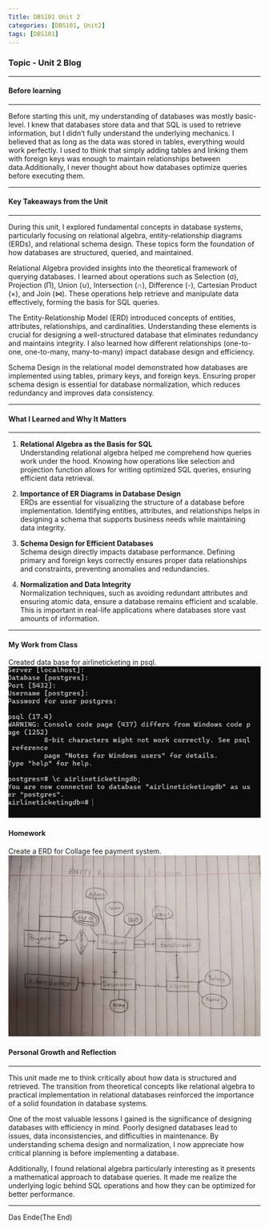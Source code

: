 ```yaml
---
Title: DBS101 Unit 2
categories: [DBS101, Unit2]
tags: [DBS101]
---
```


### Topic - Unit 2 Blog
----

#### Before learning 
----
Before starting this unit, my understanding of databases was mostly basic-level. I knew that databases store data and that SQL is used to retrieve information, but I didn’t fully understand the underlying mechanics. I believed that as long as the data was stored in tables, everything would work perfectly. I used to think that simply adding tables and linking them with foreign keys was enough to maintain relationships between data.Additionally, I never thought about how databases optimize queries before executing them. 

----

#### Key Takeaways from the Unit
----

During this unit, I explored fundamental concepts in database systems, particularly focusing on relational algebra, entity-relationship diagrams (ERDs), and relational schema design. These topics form the foundation of how databases are structured, queried, and maintained.

Relational Algebra provided insights into the theoretical framework of querying databases. I learned about operations such as Selection (σ), Projection (Π), Union (∪), Intersection (∩), Difference (-), Cartesian Product (×), and Join (⋈). These operations help retrieve and manipulate data effectively, forming the basis for SQL queries.

The Entity-Relationship Model (ERD) introduced concepts of entities, attributes, relationships, and cardinalities. Understanding these elements is crucial for designing a well-structured database that eliminates redundancy and maintains integrity. I also learned how different relationships (one-to-one, one-to-many, many-to-many) impact database design and efficiency.

Schema Design in the relational model demonstrated how databases are implemented using tables, primary keys, and foreign keys. Ensuring proper schema design is essential for database normalization, which reduces redundancy and improves data consistency.

---

#### What I Learned and Why It Matters
----

1. **Relational Algebra as the Basis for SQL**  
   Understanding relational algebra helped me comprehend how queries work under the hood. Knowing how operations like selection and projection function allows for writing optimized SQL queries, ensuring efficient data retrieval.

2. **Importance of ER Diagrams in Database Design**  
   ERDs are essential for visualizing the structure of a database before implementation. Identifying entities, attributes, and relationships helps in designing a schema that supports business needs while maintaining data integrity.

3. **Schema Design for Efficient Databases**  
   Schema design directly impacts database performance. Defining primary and foreign keys correctly ensures proper data relationships and constraints, preventing anomalies and redundancies.

4. **Normalization and Data Integrity**  
   Normalization techniques, such as avoiding redundant attributes and ensuring atomic data, ensure a database remains efficient and scalable. This is important in real-life applications where databases store vast amounts of information.

---

#### My Work from Class
Created data base for airlineticketing in psql.
![alt text](../classwork2.png)

#### Homework
Create a ERD for Collage fee payment system.
![alt text](<../unit 2 class work.jpg>)

#### Personal Growth and Reflection
----

This unit made me to think critically about how data is structured and retrieved. The transition from theoretical concepts like relational algebra to practical implementation in relational databases reinforced the importance of a solid foundation in database systems.

One of the most valuable lessons I gained is the significance of designing databases with efficiency in mind. Poorly designed databases lead to issues, data inconsistencies, and difficulties in maintenance. By understanding schema design and normalization, I now appreciate how critical planning is before implementing a database.

Additionally, I found relational algebra particularly interesting as it presents a mathematical approach to database queries. It made me realize the underlying logic behind SQL operations and how they can be optimized for better performance.

----
Das Ende(The End)